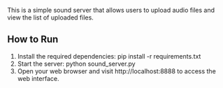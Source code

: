 This is a simple sound server that allows users to upload audio files and view the list of uploaded files.
## How to Run
1. Install the required dependencies:
pip install -r requirements.txt
2. Start the server:
python sound_server.py
3. Open your web browser and visit http://localhost:8888 to access the web interface.